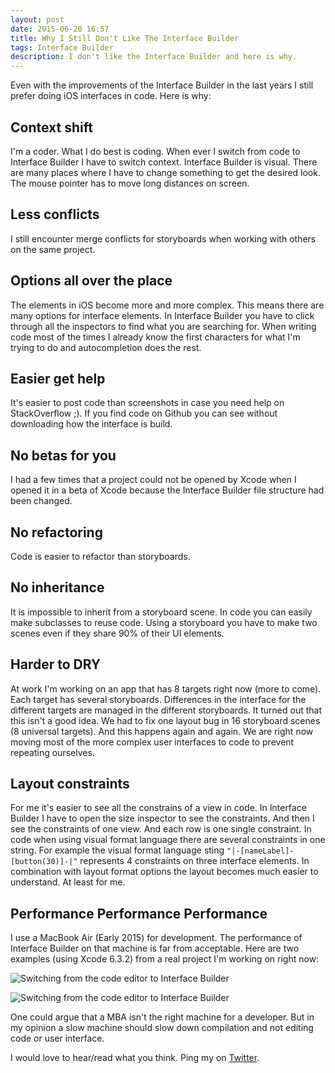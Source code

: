 ```yaml
---
layout: post
date: 2015-06-20 16:57
title: Why I Still Don't Like The Interface Builder
tags: Interface Builder
description: I don't like the Interface Builder and here is why.
---
```


Even with the improvements of the Interface Builder in the last years I still prefer doing iOS interfaces in code. Here is why:

## Context shift

I'm a coder. What I do best is coding. When ever I switch from code to Interface Builder I have to switch context. Interface Builder is visual. There are many places where I have to change something to get the desired look. The mouse pointer has to move long distances on screen.

## Less conflicts

I still encounter merge conflicts for storyboards when working with others on the same project.

## Options all over the place

The elements in iOS become more and more complex. This means there are many options for interface elements. In Interface Builder you have to click through all the inspectors to find what you are searching for. When writing code most of the times I already know the first characters for what I'm trying to do and autocompletion does the rest.

## Easier get help

It's easier to post code than screenshots in case you need help on StackOverflow ;). If you find code on Github you can see without downloading how the interface is build.

## No betas for you

I had a few times that a project could not be opened by Xcode when I opened it in a beta of Xcode because the Interface Builder file structure had been changed.

## No refactoring

Code is easier to refactor than storyboards.

## No inheritance
It is impossible to inherit from a storyboard scene. In code you can easily make subclasses to reuse code. Using a storyboard you have to make two scenes even if they share 90% of their UI elements.

## Harder to DRY

At work I'm working on an app that has 8 targets right now (more to come). Each target has several storyboards. Differences in the interface for the different targets are managed in the different storyboards. It turned out that this isn't a good idea. We had to fix one layout bug in 16 storyboard scenes (8 universal targets). And this happens again and again. We are right now moving most of the more complex user interfaces to code to prevent repeating ourselves.

## Layout constraints

For me it's easier to see all the constrains of a view in code. In Interface Builder I have to open the size inspector to see the constraints. And then I see the constraints of one view. And each row is one single constraint. In code when using visual format language there are several constraints in one string. For example the visual format language sting  `"|-[nameLabel]-[button(30)]-|"`  represents 4 constraints on three interface elements. In combination with layout format options the layout becomes much easier to understand. At least for me.

## Performance Performance Performance

I use a MacBook Air (Early 2015) for development. The performance of Interface Builder on that machine is far from acceptable. Here are two examples (using Xcode 6.3.2) from a real project I'm working on right now:

![Switching from the code editor to Interface Builder](../../../assets/open_interface_builder.gif)

![Switching from the code editor to Interface Builder](../../../assets/select_view.gif)

One could argue that a MBA isn't the right machine for a developer. But in my opinion a slow machine should slow down compilation and not editing code or user interface.

I would love to hear/read what you think. Ping my on [Twitter](https://twitter.com/dasdom).
